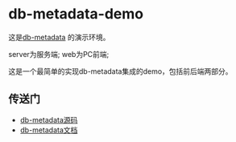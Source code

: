 # db-metadata-demo
这是[db-metadata](https://github.com/pengxianggui/db-metadata) 的演示环境。

server为服务端;
web为PC前端;

这是一个最简单的实现db-metadata集成的demo，包括前后端两部分。

## 传送门
- [db-metadata源码](https://github.com/pengxianggui/db-metadata)
- [db-metadata文档](http://dbmeta.pengxg.cc/)
